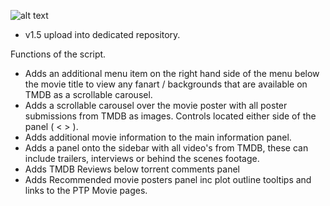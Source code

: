 ![alt text](https://ptpimg.me/lctl26.png)


* v1.5 upload into dedicated repository.

Functions of the script.

* Adds an additional menu item on the right hand side of the menu below the movie title to view any fanart / backgrounds that are available on TMDB as a scrollable carousel.
* Adds a scrollable carousel over the movie poster with all poster submissions from TMDB as images. Controls located either side of the panel ( < > ).
* Adds additional movie information to the main information panel.
* Adds a panel onto the sidebar with all video's from TMDB, these can include trailers, interviews or behind the scenes footage.
* Adds TMDB Reviews below torrent comments panel
* Adds Recommended movie posters panel inc plot outline tooltips and links to the PTP Movie pages.